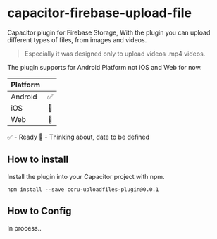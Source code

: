 # capacitor-firebase-upload-file
Capacitor plugin for Firebase Storage, With the plugin you can upload different types of files, from images and videos.
> Especially it was designed only to upload videos .mp4 videos.

The plugin supports for Android Platform not iOS and Web for now.

| Platform |   |
|----------|:-:|
| Android  |✅|
| iOS      |🧠|
| Web      |🧠|

✅ - Ready
🧠 - Thinking about, date to be defined


## How to install
Install the plugin into your Capacitor project with npm.

```
npm install --save coru-uploadfiles-plugin@0.0.1
```

## How to Config
In process..